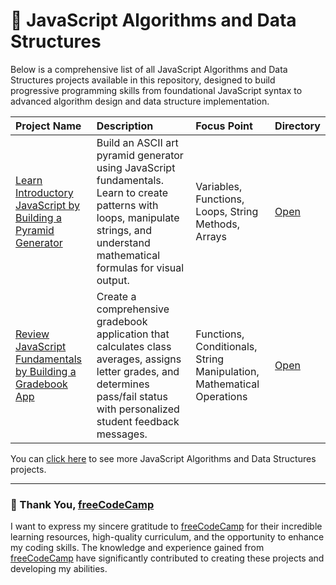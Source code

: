 # 📂 JavaScript Algorithms and Data Structures

Below is a comprehensive list of all JavaScript Algorithms and Data Structures projects available in this repository, designed to build progressive programming skills from foundational JavaScript syntax to advanced algorithm design and data structure implementation.

| Project Name | Description | Focus Point | Directory |
| :------------------------- | :------------------------------------------------------------------------------------------------------------------------------------------------------------------------------------------- | :---------------------------------- | :---------------------- |
|[Learn Introductory JavaScript by Building a Pyramid Generator](https://www.freecodecamp.org/learn/javascript-algorithms-and-data-structures-v8/learn-introductory-javascript-by-building-a-pyramid-generator/step-1) | Build an ASCII art pyramid generator using JavaScript fundamentals. Learn to create patterns with loops, manipulate strings, and understand mathematical formulas for visual output. | Variables, Functions, Loops, String Methods, Arrays | [Open](./01-learn-introductory-javascript-by-building-a-pyramid-generator/) |
| [Review JavaScript Fundamentals by Building a Gradebook App](https://www.freecodecamp.org/learn/javascript-algorithms-and-data-structures-v8/review-js-fundamentals-by-building-a-gradebook-app/step-1) | Create a comprehensive gradebook application that calculates class averages, assigns letter grades, and determines pass/fail status with personalized student feedback messages. | Functions, Conditionals, String Manipulation, Mathematical Operations | [Open](./02-review-javascript-fundamentals-by-building-a-gradebook-app/) |

You can [click here](./coursework/javaScript-algorithms-and-data-structures/) to see more JavaScript Algorithms and Data Structures projects.

---

### 🙏 Thank You, [freeCodeCamp](https://www.freecodecamp.org/learn)

I want to express my sincere gratitude to [freeCodeCamp](https://www.freecodecamp.org/learn) for their incredible learning resources, high-quality curriculum, and the opportunity to enhance my coding skills. The knowledge and experience gained from [freeCodeCamp](https://www.freecodecamp.org/learn) have significantly contributed to creating these projects and developing my abilities.